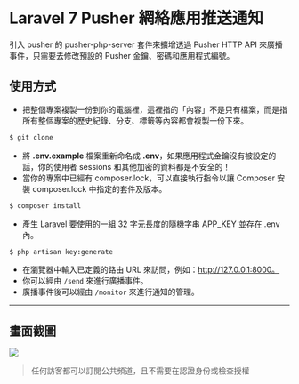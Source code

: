# Laravel 7 Pusher 網絡應用推送通知

引入 pusher 的 pusher-php-server 套件來擴增透過 Pusher HTTP API 來廣播事件，只需要去修改預設的 Pusher 金鑰、密碼和應用程式編號。

## 使用方式
- 把整個專案複製一份到你的電腦裡，這裡指的「內容」不是只有檔案，而是指所有整個專案的歷史紀錄、分支、標籤等內容都會複製一份下來。
```sh
$ git clone
```
- 將 __.env.example__ 檔案重新命名成 __.env__，如果應用程式金鑰沒有被設定的話，你的使用者 sessions 和其他加密的資料都是不安全的！
- 當你的專案中已經有 composer.lock，可以直接執行指令以讓 Composer 安裝 composer.lock 中指定的套件及版本。
```sh
$ composer install
```
- 產生 Laravel 要使用的一組 32 字元長度的隨機字串 APP_KEY 並存在 .env 內。
```sh
$ php artisan key:generate
```
- 在瀏覽器中輸入已定義的路由 URL 來訪問，例如：http://127.0.0.1:8000。
- 你可以經由 `/send` 來進行廣播事件。
- 廣播事件後可以經由 `/monitor` 來進行通知的管理。

----

## 畫面截圖
![](https://i.imgur.com/ay1WsXa.gif)
> 任何訪客都可以訂閱公共頻道，且不需要在認證身份或檢查授權